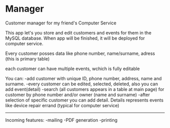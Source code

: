 # Manager
Customer manager for my friend's Computer Service


This app let's you store and edit customers and events for them in the MySQL database. When app will be finished, it will be deployed for computer service.


Every customer posses data like phone number, name/surname, adress (this is primary table)

each customer can have multiple events, wchich is fully editable

You can:
-add customer with unique ID, phone number, address, name and surname.
-every customer can be edited, selected, deleted, also you can add event(detail)
-search (all customers appears in a table at main page) for customer by phone number and/or owner (name and surname)
-after selection of specific customer you can add detail. Details represents events like device repair errand (typical for computer service)
_________________________________________________
Incoming features:
-mailing
-PDF generation
-printing
